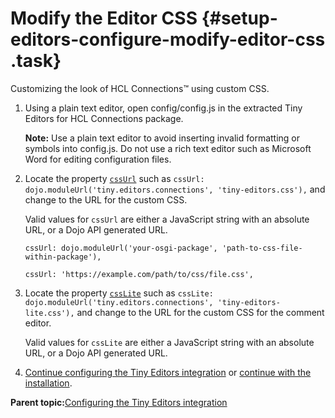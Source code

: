 # Modify the Editor CSS {#setup-editors-configure-modify-editor-css .task}

Customizing the look of HCL Connections™ using custom CSS.

1.  Using a plain text editor, open config/config.js in the extracted Tiny Editors for HCL Connections package.

    **Note:** Use a plain text editor to avoid inserting invalid formatting or symbols into config.js. Do not use a rich text editor such as Microsoft Word for editing configuration files.

2.  Locate the property [`cssUrl`](r_config-js-sample.md#cssUrl) such as `cssUrl: dojo.moduleUrl('tiny.editors.connections', 'tiny-editors.css'),` and change to the URL for the custom CSS.

    Valid values for `cssUrl` are either a JavaScript string with an absolute URL, or a Dojo API generated URL.

    ```
    cssUrl: dojo.moduleUrl('your-osgi-package', 'path-to-css-file-within-package'),
    ```

    ```
    cssUrl: 'https://example.com/path/to/css/file.css',
    ```

3.  Locate the property [`cssLite`](r_config-js-sample.md#cssLite) such as `cssLite: dojo.moduleUrl('tiny.editors.connections', 'tiny-editors-lite.css'),` and change to the URL for the custom CSS for the comment editor.

    Valid values for `cssLite` are either a JavaScript string with an absolute URL, or a Dojo API generated URL.

4.  [Continue configuring the Tiny Editors integration](t_01-setup_03-editors_01-configure_00-summary.md) or [continue with the installation](t_01-setup_03-editors_02-install_00-summary.md).


**Parent topic:**[Configuring the Tiny Editors integration](../../install/tiny_editors/t_01-setup_03-editors_01-configure_00-summary.md)

